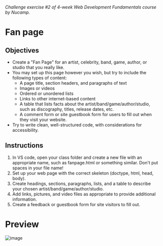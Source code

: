 
*Challenge exercise #2 of 4-week Web Development Fundamentals course by Nucamp.*
# Fan page

## Objectives
* Create a "Fan Page" for an artist, celebrity, band, game, author, or studio that you really like.
* You may set up this page however you wish, but try to include the following types of content:
  * A page title, section headers, and paragraphs of text
  * Images or videos
  * Ordered or unordered lists
  * Links to other internet-based content
  * A table that lists facts about the artist/band/game/author/studio, such as discography, titles, release dates, etc.
  * A comment form or site guestbook form for users to fill out when they visit your website.
* Try to write clean, well-structured code, with considerations for accessibility.

## Instructions
1. In VS code, open your class folder and create a new file with an appropriate name, such as fanpage.html or something similar. Don't put spaces in your file name!
2. Set up your web page with the correct skeleton (doctype, html, head, body).
3. Create headings, sections, paragraphs, lists, and a table to describe your chosen artist/band/game/author/studio.
4. Add links, pictures, and video files as appropriate to provide additional information.
5. Create a feedback or guestbook form for site visitors to fill out.


# Preview
![image](https://github.com/user-attachments/assets/3c864eae-cdf2-4e6c-83be-a0e57dc1bad6)

